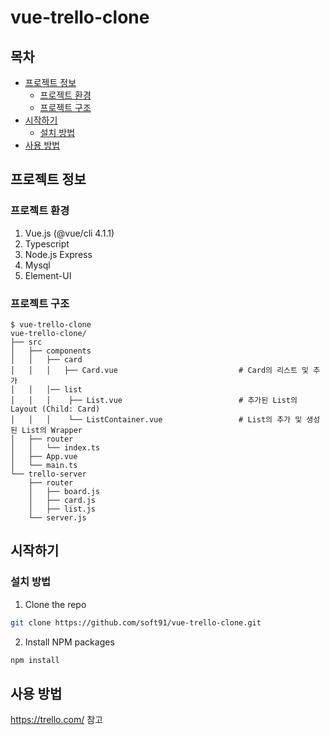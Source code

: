 # vue-trello-clone

## 목차

* [프로젝트 정보](#about-the-project)
  * [프로젝트 환경](#built-with)
  * [프로젝트 구조](#built-with)
* [시작하기](#getting-started)
  * [설치 방법](#installation)
* [사용 방법](#usage)


## 프로젝트 정보

### 프로젝트 환경

1. Vue.js (@vue/cli 4.1.1)
2. Typescript
3. Node.js Express
4. Mysql
5. Element-UI

### 프로젝트 구조

```
$ vue-trello-clone
vue-trello-clone/
├── src
│   ├── components
│   │   ├── card
│   │   │   ├── Card.vue                           # Card의 리스트 및 추가
│   │   │── list
│   │   │    ├── List.vue                          # 추가된 List의 Layout (Child: Card)
│   │   │    └── ListContainer.vue                 # List의 추가 및 생성된 List의 Wrapper
│   ├── router
│   │   └── index.ts
│   ├── App.vue
│   └── main.ts
└── trello-server
    ├── router
    │   ├── board.js
    │   ├── card.js
    │   ├── list.js
    └── server.js
```

## 시작하기

### 설치 방법

1. Clone the repo
```sh
git clone https://github.com/soft91/vue-trello-clone.git
```
2. Install NPM packages
```sh
npm install
```

## 사용 방법
<https://trello.com/> 참고

